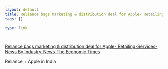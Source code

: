 ```yaml
--- 
layout: default
title: Reliance bags marketing & distribution deal for Apple- Retailing-Services-News By Ind...
tags: []

type: link

---
```

<a href="http://economictimes.indiatimes.com/News/News_By_Industry/Services/Retailing/Reliance_bags_marketing__distribution_deal_for_Apple/articleshow/2440929.cms">Reliance bags marketing & distribution deal for Apple- Retailing-Services-News By Industry-News-The Economic Times</a>

Reliance + Apple in India
